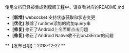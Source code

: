 
使用文档已经被集成到模版工程中，请查看对应的README.md

- **[新增]** websocket 支持状态获取和状态变更
- **[优化]** 移除了runtime添加的附加query串
- **[修复]** 修正了Android上全面屏点击问题
- **[修复]** 修正了Android Native收不到onJSError的问题


**【发布日期】：2018-12-27 **
